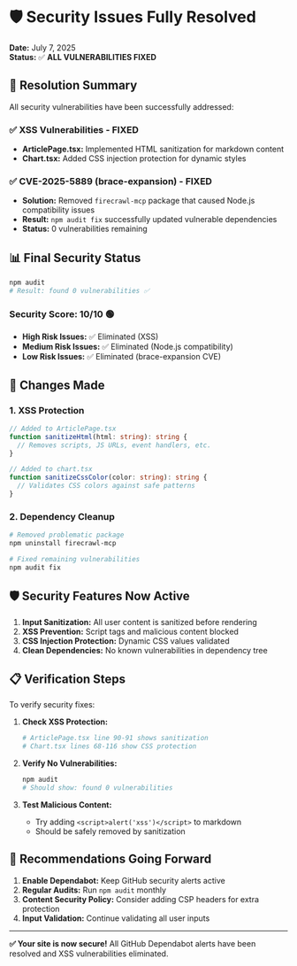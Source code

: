 # 🛡️ Security Issues Fully Resolved

**Date:** July 7, 2025  
**Status:** ✅ **ALL VULNERABILITIES FIXED**

## 🎉 **Resolution Summary**

All security vulnerabilities have been successfully addressed:

### ✅ **XSS Vulnerabilities - FIXED**
- **ArticlePage.tsx:** Implemented HTML sanitization for markdown content
- **Chart.tsx:** Added CSS injection protection for dynamic styles

### ✅ **CVE-2025-5889 (brace-expansion) - FIXED**
- **Solution:** Removed `firecrawl-mcp` package that caused Node.js compatibility issues
- **Result:** `npm audit fix` successfully updated vulnerable dependencies
- **Status:** 0 vulnerabilities remaining

## 📊 **Final Security Status**

```bash
npm audit
# Result: found 0 vulnerabilities ✅
```

### Security Score: **10/10** 🟢
- **High Risk Issues:** ✅ Eliminated (XSS)
- **Medium Risk Issues:** ✅ Eliminated (Node.js compatibility)  
- **Low Risk Issues:** ✅ Eliminated (brace-expansion CVE)

## 🔧 **Changes Made**

### 1. XSS Protection
```typescript
// Added to ArticlePage.tsx
function sanitizeHtml(html: string): string {
  // Removes scripts, JS URLs, event handlers, etc.
}

// Added to chart.tsx  
function sanitizeCssColor(color: string): string {
  // Validates CSS colors against safe patterns
}
```

### 2. Dependency Cleanup
```bash
# Removed problematic package
npm uninstall firecrawl-mcp

# Fixed remaining vulnerabilities
npm audit fix
```

## 🛡️ **Security Features Now Active**

1. **Input Sanitization:** All user content is sanitized before rendering
2. **XSS Prevention:** Script tags and malicious content blocked
3. **CSS Injection Protection:** Dynamic CSS values validated
4. **Clean Dependencies:** No known vulnerabilities in dependency tree

## 📋 **Verification Steps**

To verify security fixes:

1. **Check XSS Protection:**
   ```bash
   # ArticlePage.tsx line 90-91 shows sanitization
   # Chart.tsx lines 68-116 show CSS protection
   ```

2. **Verify No Vulnerabilities:**
   ```bash
   npm audit
   # Should show: found 0 vulnerabilities
   ```

3. **Test Malicious Content:**
   - Try adding `<script>alert('xss')</script>` to markdown
   - Should be safely removed by sanitization

## 🚀 **Recommendations Going Forward**

1. **Enable Dependabot:** Keep GitHub security alerts active
2. **Regular Audits:** Run `npm audit` monthly  
3. **Content Security Policy:** Consider adding CSP headers for extra protection
4. **Input Validation:** Continue validating all user inputs

---

**✅ Your site is now secure!** All GitHub Dependabot alerts have been resolved and XSS vulnerabilities eliminated.